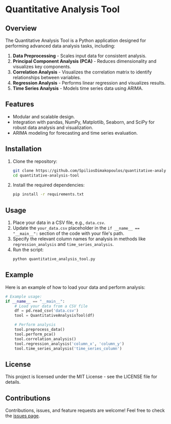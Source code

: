# Quantitative Analysis Tool

## Overview
The Quantitative Analysis Tool is a Python application designed for performing advanced data analysis tasks, including:

1. **Data Preprocessing** - Scales input data for consistent analysis.
2. **Principal Component Analysis (PCA)** - Reduces dimensionality and visualizes key components.
3. **Correlation Analysis** - Visualizes the correlation matrix to identify relationships between variables.
4. **Regression Analysis** - Performs linear regression and visualizes results.
5. **Time Series Analysis** - Models time series data using ARIMA.

## Features
- Modular and scalable design.
- Integration with pandas, NumPy, Matplotlib, Seaborn, and SciPy for robust data analysis and visualization.
- ARIMA modeling for forecasting and time series evaluation.

## Installation

1. Clone the repository:
   ```bash
   git clone https://github.com/SpiliosDimakopoulos/quantitative-analysis-tool.git
   cd quantitative-analysis-tool
   ```
2. Install the required dependencies:
   ```bash
   pip install -r requirements.txt
   ```

## Usage

1. Place your data in a CSV file, e.g., `data.csv`.
2. Update the `your_data.csv` placeholder in the `if __name__ == "__main__":` section of the code with your file's path.
3. Specify the relevant column names for analysis in methods like `regression_analysis` and `time_series_analysis`.
4. Run the script:
   ```bash
   python quantitative_analysis_tool.py
   ```

## Example

Here is an example of how to load your data and perform analysis:

```python
# Example usage:
if __name__ == "__main__":
    # Load your data from a CSV file
    df = pd.read_csv('data.csv')
    tool = QuantitativeAnalysisTool(df)

    # Perform analysis
    tool.preprocess_data()
    tool.perform_pca()
    tool.correlation_analysis()
    tool.regression_analysis('column_x', 'column_y')
    tool.time_series_analysis('time_series_column')
```

## License
This project is licensed under the MIT License - see the LICENSE file for details.

## Contributions
Contributions, issues, and feature requests are welcome! Feel free to check the [issues page](https://github.com/yourusername/quantitative-analysis-tool/issues).

